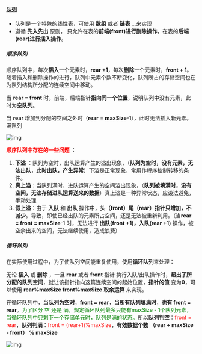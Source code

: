 #### [队列](https://baike.baidu.com/item/%E9%98%9F%E5%88%97/14580481?fr=aladdin)

- 队列是一个特殊的线性表，可使用 **数组** 或者 **链表** ...来实现
- 遵循 **先入先出** 原则， 只允许在表的**前端(front)进行删除操作**，在表的**后端(rear)进行插入操作**。

##### **顺序队列**

顺序队列中，每次**插入**一个元素时，**rear +1**，每次**删除**一个元素时，**front + 1**。随着插入和删除操作的进行，队列中元素个数不断变化，队列所占的存储空间也在为队列结构所分配的连续空间中移动。

当 **rear = front** 时，前端，后端指针**指向同一个位置**，说明队列中没有元素，此时为**空队列**。

当 **rear** 增加到分配的空间之外时（**rear** = **maxSize**-1），此时无法插入新元素。满队列

![img](https://bkimg.cdn.bcebos.com/pic/cdbf6c81800a19d8116a4d8030fa828ba71e46ce?x-bce-process=image/watermark,image_d2F0ZXIvYmFpa2U4MA==,g_7,xp_5,yp_5)

<span style="color:red">**顺序队列中存在的一些问题**</span> ：

1. **下溢** ：队列为空时，出队运算产生的溢出现象，（**队列为空时，没有元素，无法出队，此时出队，产生异常**）下溢是正常现象，常用作程序控制转移的条件。
2. **真上溢**：当队列满时，进队运算产生的空间溢出现象，（**队列被填满时，没有空间，无法存储进队运算送来的数据**）真上溢是一种异常状态，应设法避免，手动处理
3. **假上溢**：由于 **入队** 和 **出队** 操作中，**头（front）尾（rear）指针只增加，不减少**。导致，即使已经出队的元素所占空间，还是无法被重新利用。（当**rear = front = maxSize**-1 时，无法进行 **出队(front +1)，入队(rear +1)** 操作，被空余出来的空间，无法继续使用，造成浪费）



##### **循环队列**

在实际使用过程中，为了使队列空间能重复使用，使用**循环队列**来处理：

无论 **插入** 或 **删除** ，一旦 **rear** 或者 **front** 指针 执行入队/出队操作时，**超出了所分配的队列空间**，就让该指针指向这篇连续空间的起始位置，**指针的值** 变为**0**，可以使用 **rear%maxSize front%maxSize** **取余运算** 来实现。

在循环队列中，**当队列为空时**，**front = rear**，**当所有队列填满时**，**也有 front = rear**。<span style='color:green'>为了区分 空 还是 满，规定循环队列最多只能有maxSize - 1个队列元素，当循环队列中只剩下一个存储单元时，队列是满的状态。</span>所以**队列判空**：<span style='color:red'>front = rear</span>，**队列判满**：<span style='color:red'>front = (rear+1)%maxSize</span>，**有效数据个数** **（rear + maxSize - front） % maxSize**

![img](https://bkimg.cdn.bcebos.com/pic/7dd98d1001e939015d4345bb78ec54e737d196f6?x-bce-process=image/watermark,image_d2F0ZXIvYmFpa2U4MA==,g_7,xp_5,yp_5)



